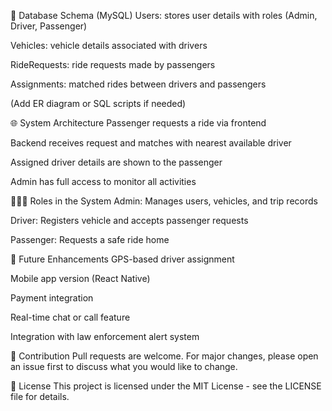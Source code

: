 🧾 Database Schema (MySQL)
Users: stores user details with roles (Admin, Driver, Passenger)

Vehicles: vehicle details associated with drivers

RideRequests: ride requests made by passengers

Assignments: matched rides between drivers and passengers

(Add ER diagram or SQL scripts if needed)

🌐 System Architecture
Passenger requests a ride via frontend

Backend receives request and matches with nearest available driver

Assigned driver details are shown to the passenger

Admin has full access to monitor all activities

🧑‍🤝‍🧑 Roles in the System
Admin: Manages users, vehicles, and trip records

Driver: Registers vehicle and accepts passenger requests

Passenger: Requests a safe ride home

📅 Future Enhancements
GPS-based driver assignment

Mobile app version (React Native)

Payment integration

Real-time chat or call feature

Integration with law enforcement alert system

🤝 Contribution
Pull requests are welcome. For major changes, please open an issue first to discuss what you would like to change.

📄 License
This project is licensed under the MIT License - see the LICENSE file for details.
